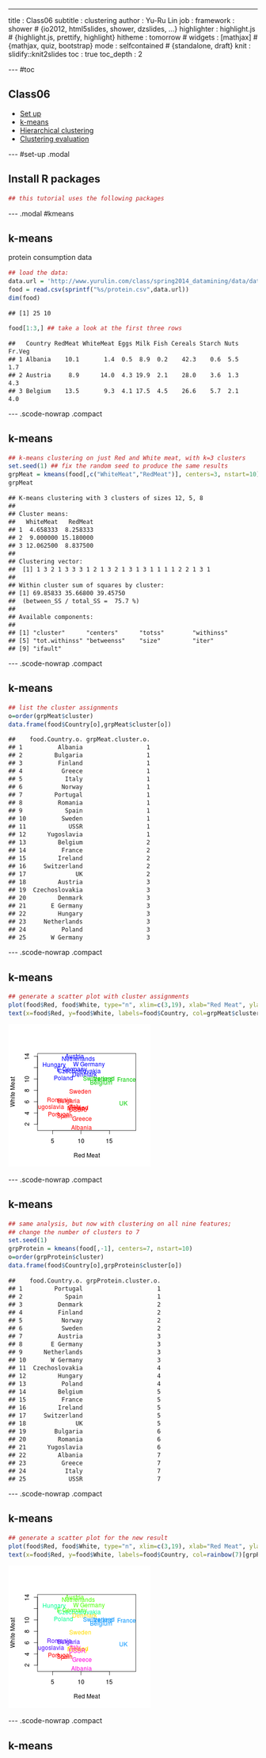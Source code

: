---
title       : Class06
subtitle    : clustering
author      : Yu-Ru Lin
job         : 
  framework   : shower        # {io2012, html5slides, shower, dzslides, ...}
highlighter : highlight.js  # {highlight.js, prettify, highlight}
hitheme     : tomorrow      # 
widgets     : [mathjax]            # {mathjax, quiz, bootstrap}
mode        : selfcontained # {standalone, draft}
knit        : slidify::knit2slides
toc         : true
toc_depth   : 2

--- #toc
## Class06
  
* [Set up](#set-up)
* [k-means](#kmeans)
* [Hierarchical clustering](#hclu)
* [Clustering evaluation](#eval)

--- #set-up .modal 

## Install R packages

```r
## this tutorial uses the following packages
```

--- .modal #kmeans
## k-means

protein consumption data


```r
## load the data:
data.url = 'http://www.yurulin.com/class/spring2014_datamining/data/data_text'
food = read.csv(sprintf("%s/protein.csv",data.url))
dim(food)
```

```
## [1] 25 10
```

```r
food[1:3,] ## take a look at the first three rows
```

```
##   Country RedMeat WhiteMeat Eggs Milk Fish Cereals Starch Nuts Fr.Veg
## 1 Albania    10.1       1.4  0.5  8.9  0.2    42.3    0.6  5.5    1.7
## 2 Austria     8.9      14.0  4.3 19.9  2.1    28.0    3.6  1.3    4.3
## 3 Belgium    13.5       9.3  4.1 17.5  4.5    26.6    5.7  2.1    4.0
```

--- .scode-nowrap .compact
## k-means

```r
## k-means clustering on just Red and White meat, with k=3 clusters
set.seed(1) ## fix the random seed to produce the same results 
grpMeat = kmeans(food[,c("WhiteMeat","RedMeat")], centers=3, nstart=10)
grpMeat
```

```
## K-means clustering with 3 clusters of sizes 12, 5, 8
## 
## Cluster means:
##   WhiteMeat   RedMeat
## 1  4.658333  8.258333
## 2  9.000000 15.180000
## 3 12.062500  8.837500
## 
## Clustering vector:
##  [1] 1 3 2 1 3 3 3 1 2 1 3 2 1 3 1 3 1 1 1 1 2 2 1 3 1
## 
## Within cluster sum of squares by cluster:
## [1] 69.85833 35.66800 39.45750
##  (between_SS / total_SS =  75.7 %)
## 
## Available components:
## 
## [1] "cluster"      "centers"      "totss"        "withinss"    
## [5] "tot.withinss" "betweenss"    "size"         "iter"        
## [9] "ifault"
```

--- .scode-nowrap .compact
## k-means

```r
## list the cluster assignments
o=order(grpMeat$cluster)
data.frame(food$Country[o],grpMeat$cluster[o])
```

```
##    food.Country.o. grpMeat.cluster.o.
## 1          Albania                  1
## 2         Bulgaria                  1
## 3          Finland                  1
## 4           Greece                  1
## 5            Italy                  1
## 6           Norway                  1
## 7         Portugal                  1
## 8          Romania                  1
## 9            Spain                  1
## 10          Sweden                  1
## 11            USSR                  1
## 12      Yugoslavia                  1
## 13         Belgium                  2
## 14          France                  2
## 15         Ireland                  2
## 16     Switzerland                  2
## 17              UK                  2
## 18         Austria                  3
## 19  Czechoslovakia                  3
## 20         Denmark                  3
## 21       E Germany                  3
## 22         Hungary                  3
## 23     Netherlands                  3
## 24          Poland                  3
## 25       W Germany                  3
```

--- .scode-nowrap .compact
## k-means

```r
## generate a scatter plot with cluster assignments
plot(food$Red, food$White, type="n", xlim=c(3,19), xlab="Red Meat", ylab="White Meat")
text(x=food$Red, y=food$White, labels=food$Country, col=grpMeat$cluster+1)
```

![plot of chunk class06-chunk-5](assets/fig/class06-chunk-5-1.png)

--- .scode-nowrap .compact
## k-means

```r
## same analysis, but now with clustering on all nine features;
## change the number of clusters to 7
set.seed(1)
grpProtein = kmeans(food[,-1], centers=7, nstart=10) 
o=order(grpProtein$cluster)
data.frame(food$Country[o],grpProtein$cluster[o])
```

```
##    food.Country.o. grpProtein.cluster.o.
## 1         Portugal                     1
## 2            Spain                     1
## 3          Denmark                     2
## 4          Finland                     2
## 5           Norway                     2
## 6           Sweden                     2
## 7          Austria                     3
## 8        E Germany                     3
## 9      Netherlands                     3
## 10       W Germany                     3
## 11  Czechoslovakia                     4
## 12         Hungary                     4
## 13          Poland                     4
## 14         Belgium                     5
## 15          France                     5
## 16         Ireland                     5
## 17     Switzerland                     5
## 18              UK                     5
## 19        Bulgaria                     6
## 20         Romania                     6
## 21      Yugoslavia                     6
## 22         Albania                     7
## 23          Greece                     7
## 24           Italy                     7
## 25            USSR                     7
```

--- .scode-nowrap .compact
## k-means

```r
## generate a scatter plot for the new result
plot(food$Red, food$White, type="n", xlim=c(3,19), xlab="Red Meat", ylab="White Meat")
text(x=food$Red, y=food$White, labels=food$Country, col=rainbow(7)[grpProtein$cluster])
```

![plot of chunk class06-chunk-7](assets/fig/class06-chunk-7-1.png)

--- .scode-nowrap .compact
## k-means

